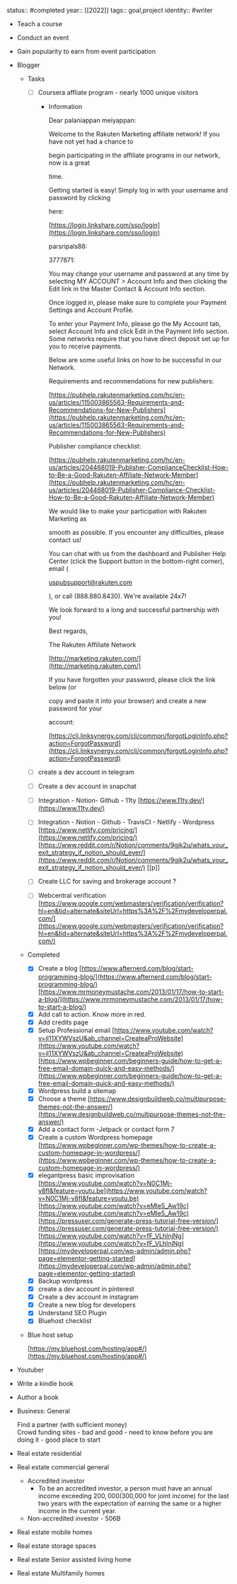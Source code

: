status:: #completed
year:: [[2022]]
tags:: goal,project
identity:: #writer
  
- Teach a course
- Conduct an event
- Gain popularity to earn from event participation
- Blogger
    - Tasks
        - [ ] Coursera affliate program - nearly 1000 unique visitors
            - Information
                
                Dear palaniappan meiyappan:
                
                Welcome to the Rakuten Marketing affiliate network! If you have not yet had a chance to
                
                begin participating in the affiliate programs in our network, now is a great
                
                time.
                
                Getting started is easy! Simply log in with your username and password by clicking
                
                here:
                
                [https://login.linkshare.com/sso/login](https://login.linkshare.com/sso/login)
                
                parsripals88:
                
                3777871:
                
                You may change your username and password at any time by selecting MY ACCOUNT > Account Info and then clicking the Edit link in the Master Contact & Account Info section.
                
                Once logged in, please make sure to complete your Payment Settings and Account Profile.
                
                To enter your Payment Info, please go the My Account tab, select Account Info and click Edit in the Payment Info section. Some networks require that you have direct deposit set up for you to receive payments.
                
                Below are some useful links on how to be successful in our Network.
                
                Requirements and recommendations for new publishers:
                
                [https://pubhelp.rakutenmarketing.com/hc/en-us/articles/115003865563-Requirements-and-Recommendations-for-New-Publishers](https://pubhelp.rakutenmarketing.com/hc/en-us/articles/115003865563-Requirements-and-Recommendations-for-New-Publishers)
                
                Publisher compliance checklist:
                
                [https://pubhelp.rakutenmarketing.com/hc/en-us/articles/204468019-Publisher-ComplianceChecklist-How-to-Be-a-Good-Rakuten-Affiliate-Network-Member](https://pubhelp.rakutenmarketing.com/hc/en-us/articles/204468019-Publisher-Compliance-Checklist-How-to-Be-a-Good-Rakuten-Affiliate-Network-Member)
                
                We would like to make your participation with Rakuten Marketing as
                
                smooth as possible. If you encounter any difficulties, please contact us!
                
                You can chat with us from the dashboard and Publisher Help Center (click the Support button in the bottom-right corner), email (
                
                uspubsupport@rakuten.com
                
                ), or call (888.880.8430). We're available 24x7!
                
                We look forward to a long and successful partnership with you!
                
                Best regards,
                
                The Rakuten Affiliate Network
                
                [http://marketing.rakuten.com/](http://marketing.rakuten.com/)
                
                If you have forgotten your password, please click the link below (or
                
                copy and paste it into your browser) and create a new password for your
                
                account:
                
                [https://cli.linksynergy.com/cli/common/forgotLoginInfo.php?action=ForgotPassword](https://cli.linksynergy.com/cli/common/forgotLoginInfo.php?action=ForgotPassword)
                
        - [ ] create a dev account in telegram
        - [ ] Create a dev account in snapchat
        - [ ] Integration - Notion- Github - 11ty [https://www.11ty.dev/](https://www.11ty.dev/)
        - [ ] Integration - Notion - Github - TravisCI - Netlify - Wordpress [https://www.netlify.com/pricing/](https://www.netlify.com/pricing/) [https://www.reddit.com/r/Notion/comments/9gjk2u/whats_your_exit_strategy_if_notion_should_ever/](https://www.reddit.com/r/Notion/comments/9gjk2u/whats_your_exit_strategy_if_notion_should_ever/) [[p]]
        - [ ] Create LLC for saving and brokerage account ?
        - [ ] Webcentral verification [https://www.google.com/webmasters/verification/verification?hl=en&tid=alternate&siteUrl=https%3A%2F%2Fmydeveloperpal.com/](https://www.google.com/webmasters/verification/verification?hl=en&tid=alternate&siteUrl=https%3A%2F%2Fmydeveloperpal.com/)
    - Completed
        - [x] Create a blog [https://www.afternerd.com/blog/start-programming-blog/](https://www.afternerd.com/blog/start-programming-blog/) [https://www.mrmoneymustache.com/2013/01/17/how-to-start-a-blog/](https://www.mrmoneymustache.com/2013/01/17/how-to-start-a-blog/)
        - [x] Add call to action. Know more in red.
        - [x] Add credits page
        - [x] Setup Professional email [https://www.youtube.com/watch?v=jI11XYWVszU&ab_channel=CreateaProWebsite](https://www.youtube.com/watch?v=jI11XYWVszU&ab_channel=CreateaProWebsite) [https://www.wpbeginner.com/beginners-guide/how-to-get-a-free-email-domain-quick-and-easy-methods/](https://www.wpbeginner.com/beginners-guide/how-to-get-a-free-email-domain-quick-and-easy-methods/)
        - [x] Wordpress build a sitemap
        - [x] Choose a theme [https://www.designbuildweb.co/multipurpose-themes-not-the-answer/](https://www.designbuildweb.co/multipurpose-themes-not-the-answer/)
        - [x] Add a contact form -Jetpack or contact form 7
        - [x] Create a custom Wordpress homepage [https://www.wpbeginner.com/wp-themes/how-to-create-a-custom-homepage-in-wordpress/](https://www.wpbeginner.com/wp-themes/how-to-create-a-custom-homepage-in-wordpress/)
        - [x] elegantpress basic improvisation [https://www.youtube.com/watch?v=N0C1Mj-v8fI&feature=youtu.be](https://www.youtube.com/watch?v=N0C1Mj-v8fI&feature=youtu.be) [https://www.youtube.com/watch?v=eMIe5_Aw19c](https://www.youtube.com/watch?v=eMIe5_Aw19c) [https://pressuser.com/generate-press-tutorial-free-version/](https://pressuser.com/generate-press-tutorial-free-version/) [https://www.youtube.com/watch?v=fF_VLhInjNg](https://www.youtube.com/watch?v=fF_VLhInjNg) [https://mydeveloperpal.com/wp-admin/admin.php?page=elementor-getting-started](https://mydeveloperpal.com/wp-admin/admin.php?page=elementor-getting-started)
        - [x] Backup wordpress
        - [x] create a dev account in pinterest
        - [x] Create a dev account in instagram
        - [x] Create a new blog for developers
        - [x] Understand SEO Plugin
        - [x] Bluehost checklist
    - Blue host setup
        
        [https://my.bluehost.com/hosting/app#/](https://my.bluehost.com/hosting/app#/)
        
- Youtuber
- Write a kindle book
- Author a book
- Business: General
    
    Find a partner (with sufficient money)  
    Crowd funding sites - bad and good - need to know before you are doing it - good place to start  
    
- Real estate residential
    
      
    
- Real estate commercial general
    - Accredited investor
        - To be an accredited investor, a person must have an annual income exceeding $200,000 ($300,000 for joint income) for the last two years with the expectation of earning the same or a higher income in the current year.
    - Non-accredited investor - 506B
- Real estate mobile homes
- Real estate storage spaces
- Real estate Senior assisted living home
- Real estate Multifamily homes